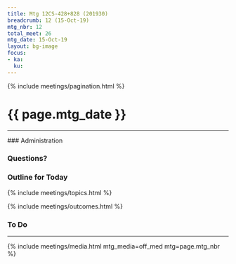 ```yaml
---
title: Mtg 12CS-428+828 (201930)
breadcrumb: 12 (15-Oct-19)
mtg_nbr: 12
total_meet: 26
mtg_date: 15-Oct-19
layout: bg-image
focus:
- ka:
  ku:
---
```

{% include meetings/pagination.html %}
<h1 class="text-center">{{ page.mtg_date }}</h1>
<hr />
### Administration

### Questions?

### Outline for Today

{% include meetings/topics.html %}

{% include meetings/outcomes.html %}

### To Do

<hr />
{% include meetings/media.html mtg_media=off_med mtg=page.mtg_nbr %}
